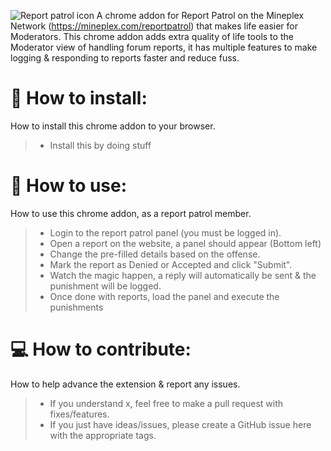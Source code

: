 ![Report patrol icon](https://i.imgur.com/ClF5Ebf.png)
A chrome addon for Report Patrol on the Mineplex Network (https://mineplex.com/reportpatrol) that makes life easier for Moderators. This chrome addon adds extra quality of life tools to the Moderator view of handling forum reports, it has multiple features to make logging & responding to reports faster and reduce fuss.

# 📝 How to install:
How to install this chrome addon to your browser.
> - Install this by doing stuff

# 🚀 How to use:
How to use this chrome addon, as a report patrol member.
> - Login to the report patrol panel (you must be logged in).
> - Open a report on the website, a panel should appear (Bottom left)
> - Change the pre-filled details based on the offense.
> - Mark the report as Denied or Accepted and click "Submit".
> - Watch the magic happen, a reply will automatically be sent & the punishment will be logged.
> - Once done with reports, load the panel and execute the punishments

# 💻 How to contribute:
How to help advance the extension & report any issues.
> - If you understand x, feel free to make a pull request with fixes/features.
> - If you just have ideas/issues, please create a GitHub issue here with the appropriate tags.
